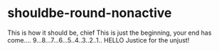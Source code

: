 # shouldbe-round-nonactive
This is how it should be, chief
This is just the beginning, your end has come....
9...8...7...6...5..4..3..2..1..
HELLO Justice for the unjust!

